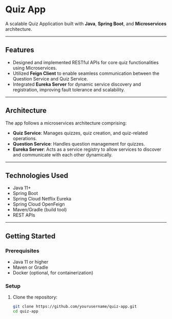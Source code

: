 # Quiz App

A scalable Quiz Application built with **Java**, **Spring Boot**, and **Microservices** architecture.

---

## Features

- Designed and implemented RESTful APIs for core quiz functionalities using Microservices.
- Utilized **Feign Client** to enable seamless communication between the Question Service and Quiz Service.
- Integrated **Eureka Server** for dynamic service discovery and registration, improving fault tolerance and scalability.

---

## Architecture

The app follows a microservices architecture comprising:

- **Quiz Service**: Manages quizzes, quiz creation, and quiz-related operations.
- **Question Service**: Handles question management for quizzes.
- **Eureka Server**: Acts as a service registry to allow services to discover and communicate with each other dynamically.

---

## Technologies Used

- Java 11+
- Spring Boot
- Spring Cloud Netflix Eureka
- Spring Cloud OpenFeign
- Maven/Gradle (build tool)
- REST APIs

---

## Getting Started

### Prerequisites

- Java 11 or higher
- Maven or Gradle
- Docker (optional, for containerization)

### Setup

1. Clone the repository:

   ```bash
   git clone https://github.com/yourusername/quiz-app.git
   cd quiz-app
